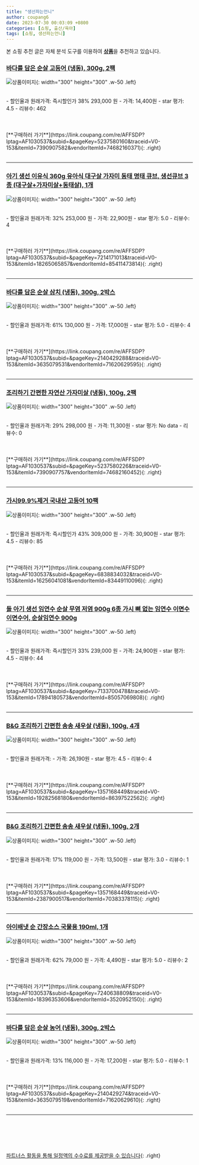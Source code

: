 ```yaml
---
title: "생선파는언니"
author: coupang6
date: 2023-07-30 00:03:09 +0800
categories: [쇼핑, 출산/육아]
tags: [쇼핑, 생선파는언니]
---
```


본 쇼핑 추천 글은 자체 분석 도구를 이용하여 [**상품**](https://link.coupang.com/a/bao1ui)을 추천하고 있습니다.

### [바다를 담은 순살 고등어 (냉동), 300g, 2팩](https://link.coupang.com/re/AFFSDP?lptag=AF1030537&subid=&pageKey=5237580160&traceid=V0-153&itemId=7390907582&vendorItemId=74682160371)

![상품이미지](https://thumbnail8.coupangcdn.com/thumbnails/remote/230x230ex/image/retail/images/2021/03/23/16/9/d12875f7-f0db-4775-98ad-82985f783ea4.jpg){: width="300" height="300" .w-50 .left}


<br>
- 할인율과 원래가격: 즉시할인가 38%  293,000   원
- 가격: 14,400원
- star 평가: 4.5
- 리뷰수: 462
<br>
<br>
<br>
<br>
[**구매하러 가기**](https://link.coupang.com/re/AFFSDP?lptag=AF1030537&subid=&pageKey=5237580160&traceid=V0-153&itemId=7390907582&vendorItemId=74682160371){: .right}
<br>
<br>

---

### [아기 생선 이유식 360g 유아식 대구살 가자미 동태 명태 큐브, 생선큐브 3종 (대구살+가자미살+동태살), 1개](https://link.coupang.com/re/AFFSDP?lptag=AF1030537&subid=&pageKey=7214171013&traceid=V0-153&itemId=18265065857&vendorItemId=85411473814)

![상품이미지](https://thumbnail8.coupangcdn.com/thumbnails/remote/230x230ex/image/vendor_inventory/8bca/7fab0b4b072da1fb995b66ba25af35a98b0d660ccd671b1eb4d581341c89.png){: width="300" height="300" .w-50 .left}


<br>
- 할인율과 원래가격: 32%  253,000   원
- 가격: 22,900원
- star 평가: 5.0
- 리뷰수: 4
<br>
<br>
<br>
<br>
[**구매하러 가기**](https://link.coupang.com/re/AFFSDP?lptag=AF1030537&subid=&pageKey=7214171013&traceid=V0-153&itemId=18265065857&vendorItemId=85411473814){: .right}
<br>
<br>

---

### [바다를 담은 순살 삼치 (냉동), 300g, 2박스](https://link.coupang.com/re/AFFSDP?lptag=AF1030537&subid=&pageKey=2140429288&traceid=V0-153&itemId=3635079531&vendorItemId=71620629595)

![상품이미지](https://thumbnail7.coupangcdn.com/thumbnails/remote/230x230ex/image/retail/images/2020/09/18/19/1/d3a83e68-82b1-4d61-839d-ca967c86b03d.jpg){: width="300" height="300" .w-50 .left}


<br>
- 할인율과 원래가격: 61%  130,000   원
- 가격: 17,000원
- star 평가: 5.0
- 리뷰수: 4
<br>
<br>
<br>
<br>
[**구매하러 가기**](https://link.coupang.com/re/AFFSDP?lptag=AF1030537&subid=&pageKey=2140429288&traceid=V0-153&itemId=3635079531&vendorItemId=71620629595){: .right}
<br>
<br>

---

### [조리하기 간편한 자연산 가자미살 (냉동), 100g, 2팩](https://link.coupang.com/re/AFFSDP?lptag=AF1030537&subid=&pageKey=5237580226&traceid=V0-153&itemId=7390907757&vendorItemId=74682160452)

![상품이미지](https://thumbnail10.coupangcdn.com/thumbnails/remote/230x230ex/image/retail/images/11485863375960617-c85848c5-6d44-4b84-a07d-c930e1dbd5d7.jpg){: width="300" height="300" .w-50 .left}


<br>
- 할인율과 원래가격: 29%  298,000   원
- 가격: 11,300원
- star 평가: No data
- 리뷰수: 0
<br>
<br>
<br>
<br>
[**구매하러 가기**](https://link.coupang.com/re/AFFSDP?lptag=AF1030537&subid=&pageKey=5237580226&traceid=V0-153&itemId=7390907757&vendorItemId=74682160452){: .right}
<br>
<br>

---

### [가시99.9%제거 국내산 고등어 10팩](https://link.coupang.com/re/AFFSDP?lptag=AF1030537&subid=&pageKey=6838834032&traceid=V0-153&itemId=16256041081&vendorItemId=83449110096)

![상품이미지](https://thumbnail6.coupangcdn.com/thumbnails/remote/230x230ex/image/vendor_inventory/61a6/5ce428148808ee1291829ea2c449112921cd08798eb4939ab353a09446d7.png){: width="300" height="300" .w-50 .left}


<br>
- 할인율과 원래가격: 즉시할인가 43%  309,000   원
- 가격: 30,900원
- star 평가: 4.5
- 리뷰수: 85
<br>
<br>
<br>
<br>
[**구매하러 가기**](https://link.coupang.com/re/AFFSDP?lptag=AF1030537&subid=&pageKey=6838834032&traceid=V0-153&itemId=16256041081&vendorItemId=83449110096){: .right}
<br>
<br>

---

### [돌 아기 생선 임연수 순살 무염 저염 900g 6종 가시 뼈 없는 임연수 이면수 이면수어, 순살임연수 900g](https://link.coupang.com/re/AFFSDP?lptag=AF1030537&subid=&pageKey=7133700478&traceid=V0-153&itemId=17894180573&vendorItemId=85057069808)

![상품이미지](https://thumbnail8.coupangcdn.com/thumbnails/remote/230x230ex/image/vendor_inventory/7969/34df51f410431fce5638ae17f70b3dbe9af9e22984f989ff424776f7b30c.jpg){: width="300" height="300" .w-50 .left}


<br>
- 할인율과 원래가격: 즉시할인가 33%  239,000   원
- 가격: 24,900원
- star 평가: 4.5
- 리뷰수: 44
<br>
<br>
<br>
<br>
[**구매하러 가기**](https://link.coupang.com/re/AFFSDP?lptag=AF1030537&subid=&pageKey=7133700478&traceid=V0-153&itemId=17894180573&vendorItemId=85057069808){: .right}
<br>
<br>

---

### [B&G 조리하기 간편한 송송 새우살 (냉동), 100g, 4개](https://link.coupang.com/re/AFFSDP?lptag=AF1030537&subid=&pageKey=1357168449&traceid=V0-153&itemId=19282568180&vendorItemId=86397522562)

![상품이미지](https://thumbnail10.coupangcdn.com/thumbnails/remote/230x230ex/image/retail/images/a2529262-4ddd-44a4-a1b4-66ece9874cdc3399661990673218357.png){: width="300" height="300" .w-50 .left}


<br>
- 할인율과 원래가격: 
- 가격: 26,190원
- star 평가: 4.5
- 리뷰수: 4
<br>
<br>
<br>
<br>
[**구매하러 가기**](https://link.coupang.com/re/AFFSDP?lptag=AF1030537&subid=&pageKey=1357168449&traceid=V0-153&itemId=19282568180&vendorItemId=86397522562){: .right}
<br>
<br>

---

### [B&G 조리하기 간편한 송송 새우살 (냉동), 100g, 2개](https://link.coupang.com/re/AFFSDP?lptag=AF1030537&subid=&pageKey=1357168449&traceid=V0-153&itemId=2387900517&vendorItemId=70383378115)

![상품이미지](https://thumbnail10.coupangcdn.com/thumbnails/remote/230x230ex/image/retail/images/2020/03/13/18/5/d138373f-7253-4e78-a5df-597987b611ee.jpg){: width="300" height="300" .w-50 .left}


<br>
- 할인율과 원래가격: 17%  119,000   원
- 가격: 13,500원
- star 평가: 3.0
- 리뷰수: 1
<br>
<br>
<br>
<br>
[**구매하러 가기**](https://link.coupang.com/re/AFFSDP?lptag=AF1030537&subid=&pageKey=1357168449&traceid=V0-153&itemId=2387900517&vendorItemId=70383378115){: .right}
<br>
<br>

---

### [아이배냇 순 간장소스 국물용 190ml, 1개](https://link.coupang.com/re/AFFSDP?lptag=AF1030537&subid=&pageKey=7240638809&traceid=V0-153&itemId=18396353606&vendorItemId=3520952150)

![상품이미지](https://thumbnail8.coupangcdn.com/thumbnails/remote/230x230ex/image/retail/images/1709372662227772-845eab23-f867-4a69-9627-f88b2972be46.png){: width="300" height="300" .w-50 .left}


<br>
- 할인율과 원래가격: 62%  79,000   원
- 가격: 4,490원
- star 평가: 5.0
- 리뷰수: 2
<br>
<br>
<br>
<br>
[**구매하러 가기**](https://link.coupang.com/re/AFFSDP?lptag=AF1030537&subid=&pageKey=7240638809&traceid=V0-153&itemId=18396353606&vendorItemId=3520952150){: .right}
<br>
<br>

---

### [바다를 담은 순살 농어 (냉동), 300g, 2박스](https://link.coupang.com/re/AFFSDP?lptag=AF1030537&subid=&pageKey=2140429274&traceid=V0-153&itemId=3635079519&vendorItemId=71620629610)

![상품이미지](https://thumbnail9.coupangcdn.com/thumbnails/remote/230x230ex/image/retail/images/1328796147428931-fa58c541-522c-4b29-92ad-d5adcd98be44.jpg){: width="300" height="300" .w-50 .left}


<br>
- 할인율과 원래가격: 13%  116,000   원
- 가격: 17,200원
- star 평가: 5.0
- 리뷰수: 1
<br>
<br>
<br>
<br>
[**구매하러 가기**](https://link.coupang.com/re/AFFSDP?lptag=AF1030537&subid=&pageKey=2140429274&traceid=V0-153&itemId=3635079519&vendorItemId=71620629610){: .right}
<br>
<br>

---
<br><br><br><br><br> [파트너스 활동을 통해 일정액의 수수료를 제공받을 수 있습니다](https://link.coupang.com/a/bao1ui){: .right}